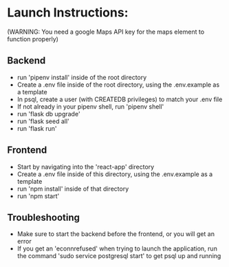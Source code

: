 # Launch Instructions:

(WARNING: You need a google Maps API key for the maps element to function properly)

## Backend
* run 'pipenv install' inside of the root directory
* Create a .env file inside of the root directory, using the .env.example as a template
* In psql, create a user (with CREATEDB privileges) to match your .env file
* If not already in your pipenv shell, run 'pipenv shell'
* run 'flask db upgrade'
* run 'flask seed all'
* run 'flask run'

## Frontend
* Start by navigating into the 'react-app' directory
* Create a .env file inside of this directory, using the .env.example as a template
* run 'npm install' inside of that directory
* run 'npm start'

## Troubleshooting
* Make sure to start the backend before the frontend, or you will get an error
* If you get an 'econnrefused' when trying to launch the application, run the command 'sudo service postgresql start' to get psql up and running
